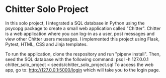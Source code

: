 
# Chitter Solo Project

In this solo project, I integrated a SQL database in Python using the psycopg package to create a small web application called "Chitter". Chitter is a web application where you can log-in as a user, post messages and view other Chitter users messages. I implemented this project using Flask, Pytest, HTML, CSS and Jinja templates.

To run the application, clone the respository and run "pipenv install". Then, seed the SQL database with the following command:
psql -h 127.0.0.1 chitter_solo_project < seeds/chitter_solo_project.sql
To access the web app, go to: http://127.0.0.1:5000/login which will take you to the login page.

